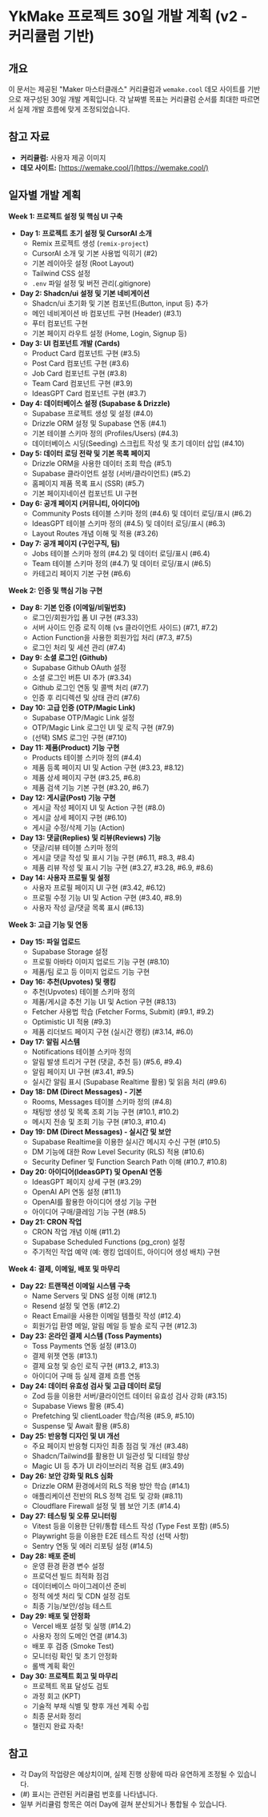 # YkMake 프로젝트 30일 개발 계획 (v2 - 커리큘럼 기반)

## 개요

이 문서는 제공된 "Maker 마스터클래스" 커리큘럼과 `wemake.cool` 데모 사이트를 기반으로 재구성된 30일 개발 계획입니다. 각 날짜별 목표는 커리큘럼 순서를 최대한 따르면서 실제 개발 흐름에 맞게 조정되었습니다.

## 참고 자료

-   **커리큘럼:** 사용자 제공 이미지
-   **데모 사이트:** [https://wemake.cool/](https://wemake.cool/)

## 일자별 개발 계획

**Week 1: 프로젝트 설정 및 핵심 UI 구축**

*   **Day 1: 프로젝트 초기 설정 및 CursorAI 소개**
    *   Remix 프로젝트 생성 (`remix-project`)
    *   CursorAI 소개 및 기본 사용법 익히기 (#2)
    *   기본 레이아웃 설정 (Root Layout)
    *   Tailwind CSS 설정
    *   `.env` 파일 설정 및 버전 관리(.gitignore)
*   **Day 2: Shadcn/ui 설정 및 기본 네비게이션**
    *   Shadcn/ui 초기화 및 기본 컴포넌트(Button, input 등) 추가
    *   메인 네비게이션 바 컴포넌트 구현 (Header) (#3.1)
    *   푸터 컴포넌트 구현
    *   기본 페이지 라우트 설정 (Home, Login, Signup 등)
*   **Day 3: UI 컴포넌트 개발 (Cards)**
    *   Product Card 컴포넌트 구현 (#3.5)
    *   Post Card 컴포넌트 구현 (#3.6)
    *   Job Card 컴포넌트 구현 (#3.8)
    *   Team Card 컴포넌트 구현 (#3.9)
    *   IdeasGPT Card 컴포넌트 구현 (#3.7)
*   **Day 4: 데이터베이스 설정 (Supabase & Drizzle)**
    *   Supabase 프로젝트 생성 및 설정 (#4.0)
    *   Drizzle ORM 설정 및 Supabase 연동 (#4.1)
    *   기본 테이블 스키마 정의 (Profiles/Users) (#4.3)
    *   데이터베이스 시딩(Seeding) 스크립트 작성 및 초기 데이터 삽입 (#4.10)
*   **Day 5: 데이터 로딩 전략 및 기본 목록 페이지**
    *   Drizzle ORM을 사용한 데이터 조회 학습 (#5.1)
    *   Supabase 클라이언트 설정 (서버/클라이언트) (#5.2)
    *   홈페이지 제품 목록 표시 (SSR) (#5.7)
    *   기본 페이지네이션 컴포넌트 UI 구현
*   **Day 6: 공개 페이지 (커뮤니티, 아이디어)**
    *   Community Posts 테이블 스키마 정의 (#4.6) 및 데이터 로딩/표시 (#6.2)
    *   IdeasGPT 테이블 스키마 정의 (#4.5) 및 데이터 로딩/표시 (#6.3)
    *   Layout Routes 개념 이해 및 적용 (#3.26)
*   **Day 7: 공개 페이지 (구인구직, 팀)**
    *   Jobs 테이블 스키마 정의 (#4.2) 및 데이터 로딩/표시 (#6.4)
    *   Team 테이블 스키마 정의 (#4.7) 및 데이터 로딩/표시 (#6.5)
    *   카테고리 페이지 기본 구현 (#6.6)

**Week 2: 인증 및 핵심 기능 구현**

*   **Day 8: 기본 인증 (이메일/비밀번호)**
    *   로그인/회원가입 폼 UI 구현 (#3.33)
    *   서버 사이드 인증 로직 이해 (vs 클라이언트 사이드) (#7.1, #7.2)
    *   Action Function을 사용한 회원가입 처리 (#7.3, #7.5)
    *   로그인 처리 및 세션 관리 (#7.4)
*   **Day 9: 소셜 로그인 (Github)**
    *   Supabase Github OAuth 설정
    *   소셜 로그인 버튼 UI 추가 (#3.34)
    *   Github 로그인 연동 및 콜백 처리 (#7.7)
    *   인증 후 리디렉션 및 상태 관리 (#7.6)
*   **Day 10: 고급 인증 (OTP/Magic Link)**
    *   Supabase OTP/Magic Link 설정
    *   OTP/Magic Link 로그인 UI 및 로직 구현 (#7.9)
    *   (선택) SMS 로그인 구현 (#7.10)
*   **Day 11: 제품(Product) 기능 구현**
    *   Products 테이블 스키마 정의 (#4.4)
    *   제품 등록 페이지 UI 및 Action 구현 (#3.23, #8.12)
    *   제품 상세 페이지 구현 (#3.25, #6.8)
    *   제품 검색 기능 기본 구현 (#3.20, #6.7)
*   **Day 12: 게시글(Post) 기능 구현**
    *   게시글 작성 페이지 UI 및 Action 구현 (#8.0)
    *   게시글 상세 페이지 구현 (#6.10)
    *   게시글 수정/삭제 기능 (Action)
*   **Day 13: 댓글(Replies) 및 리뷰(Reviews) 기능**
    *   댓글/리뷰 테이블 스키마 정의
    *   게시글 댓글 작성 및 표시 기능 구현 (#6.11, #8.3, #8.4)
    *   제품 리뷰 작성 및 표시 기능 구현 (#3.27, #3.28, #6.9, #8.6)
*   **Day 14: 사용자 프로필 및 설정**
    *   사용자 프로필 페이지 UI 구현 (#3.42, #6.12)
    *   프로필 수정 기능 UI 및 Action 구현 (#3.40, #8.9)
    *   사용자 작성 글/댓글 목록 표시 (#6.13)

**Week 3: 고급 기능 및 연동**

*   **Day 15: 파일 업로드**
    *   Supabase Storage 설정
    *   프로필 아바타 이미지 업로드 기능 구현 (#8.10)
    *   제품/팀 로고 등 이미지 업로드 기능 구현
*   **Day 16: 추천(Upvotes) 및 랭킹**
    *   추천(Upvotes) 테이블 스키마 정의
    *   제품/게시글 추천 기능 UI 및 Action 구현 (#8.13)
    *   Fetcher 사용법 학습 (Fetcher Forms, Submit) (#9.1, #9.2)
    *   Optimistic UI 적용 (#9.3)
    *   제품 리더보드 페이지 구현 (실시간 랭킹) (#3.14, #6.0)
*   **Day 17: 알림 시스템**
    *   Notifications 테이블 스키마 정의
    *   알림 발생 트리거 구현 (댓글, 추천 등) (#5.6, #9.4)
    *   알림 페이지 UI 구현 (#3.41, #9.5)
    *   실시간 알림 표시 (Supabase Realtime 활용) 및 읽음 처리 (#9.6)
*   **Day 18: DM (Direct Messages) - 기본**
    *   Rooms, Messages 테이블 스키마 정의 (#4.8)
    *   채팅방 생성 및 목록 조회 기능 구현 (#10.1, #10.2)
    *   메시지 전송 및 조회 기능 구현 (#10.3, #10.4)
*   **Day 19: DM (Direct Messages) - 실시간 및 보안**
    *   Supabase Realtime을 이용한 실시간 메시지 수신 구현 (#10.5)
    *   DM 기능에 대한 Row Level Security (RLS) 적용 (#10.6)
    *   Security Definer 및 Function Search Path 이해 (#10.7, #10.8)
*   **Day 20: 아이디어(IdeasGPT) 및 OpenAI 연동**
    *   IdeasGPT 페이지 상세 구현 (#3.29)
    *   OpenAI API 연동 설정 (#11.1)
    *   OpenAI를 활용한 아이디어 생성 기능 구현
    *   아이디어 구매/클레임 기능 구현 (#8.5)
*   **Day 21: CRON 작업**
    *   CRON 작업 개념 이해 (#11.2)
    *   Supabase Scheduled Functions (pg_cron) 설정
    *   주기적인 작업 예약 (예: 랭킹 업데이트, 아이디어 생성 배치) 구현

**Week 4: 결제, 이메일, 배포 및 마무리**

*   **Day 22: 트랜잭션 이메일 시스템 구축**
    *   Name Servers 및 DNS 설정 이해 (#12.1)
    *   Resend 설정 및 연동 (#12.2)
    *   React Email을 사용한 이메일 템플릿 작성 (#12.4)
    *   회원가입 환영 메일, 알림 메일 등 발송 로직 구현 (#12.3)
*   **Day 23: 온라인 결제 시스템 (Toss Payments)**
    *   Toss Payments 연동 설정 (#13.0)
    *   결제 위젯 연동 (#13.1)
    *   결제 요청 및 승인 로직 구현 (#13.2, #13.3)
    *   아이디어 구매 등 실제 결제 흐름 연동
*   **Day 24: 데이터 유효성 검사 및 고급 데이터 로딩**
    *   Zod 등을 이용한 서버/클라이언트 데이터 유효성 검사 강화 (#3.15)
    *   Supabase Views 활용 (#5.4)
    *   Prefetching 및 clientLoader 학습/적용 (#5.9, #5.10)
    *   Suspense 및 Await 활용 (#5.8)
*   **Day 25: 반응형 디자인 및 UI 개선**
    *   주요 페이지 반응형 디자인 최종 점검 및 개선 (#3.48)
    *   Shadcn/Tailwind를 활용한 UI 일관성 및 디테일 향상
    *   Magic UI 등 추가 UI 라이브러리 적용 검토 (#3.49)
*   **Day 26: 보안 강화 및 RLS 심화**
    *   Drizzle ORM 환경에서의 RLS 적용 방안 학습 (#14.1)
    *   애플리케이션 전반의 RLS 정책 검토 및 강화 (#8.11)
    *   Cloudflare Firewall 설정 및 웹 보안 기초 (#14.4)
*   **Day 27: 테스팅 및 오류 모니터링**
    *   Vitest 등을 이용한 단위/통합 테스트 작성 (Type Fest 포함) (#5.5)
    *   Playwright 등을 이용한 E2E 테스트 작성 (선택 사항)
    *   Sentry 연동 및 에러 리포팅 설정 (#14.5)
*   **Day 28: 배포 준비**
    *   운영 환경 환경 변수 설정
    *   프로덕션 빌드 최적화 점검
    *   데이터베이스 마이그레이션 준비
    *   정적 에셋 처리 및 CDN 설정 검토
    *   최종 기능/보안/성능 테스트
*   **Day 29: 배포 및 안정화**
    *   Vercel 배포 설정 및 실행 (#14.2)
    *   사용자 정의 도메인 연결 (#14.3)
    *   배포 후 검증 (Smoke Test)
    *   모니터링 확인 및 초기 안정화
    *   롤백 계획 확인
*   **Day 30: 프로젝트 회고 및 마무리**
    *   프로젝트 목표 달성도 검토
    *   과정 회고 (KPT)
    *   기술적 부채 식별 및 향후 개선 계획 수립
    *   최종 문서화 정리
    *   챌린지 완료 자축!

## 참고

-   각 Day의 작업량은 예상치이며, 실제 진행 상황에 따라 유연하게 조정될 수 있습니다.
-   (#) 표시는 관련된 커리큘럼 번호를 나타냅니다.
-   일부 커리큘럼 항목은 여러 Day에 걸쳐 분산되거나 통합될 수 있습니다. 
